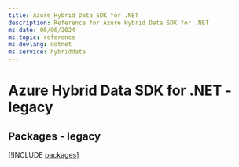```yaml
---
title: Azure Hybrid Data SDK for .NET
description: Reference for Azure Hybrid Data SDK for .NET
ms.date: 06/06/2024
ms.topic: reference
ms.devlang: dotnet
ms.service: hybriddata
---
```

# Azure Hybrid Data SDK for .NET - legacy
## Packages - legacy
[!INCLUDE [packages](hybrid-data-index.md)]